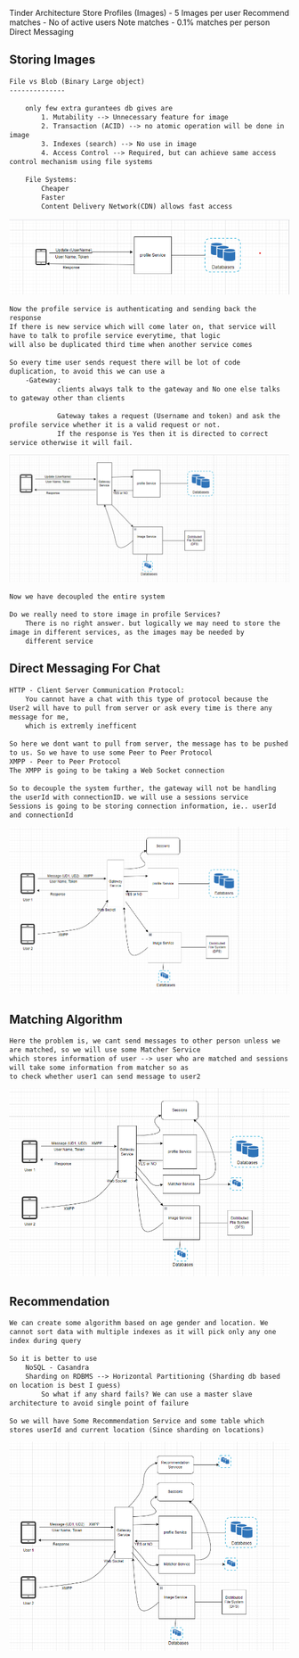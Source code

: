  Tinder Architecture
    Store Profiles (Images) - 5 Images per user
    Recommend matches - No of active users
    Note matches - 0.1% matches per person
    Direct Messaging

Storing Images
---------------

    File vs Blob (Binary Large object)
    --------------

        only few extra gurantees db gives are 
            1. Mutability --> Unnecessary feature for image 
            2. Transaction (ACID) --> no atomic operation will be done in image
            3. Indexes (search) --> No use in image
            4. Access Control --> Required, but can achieve same access control mechanism using file systems

        File Systems:
            Cheaper
            Faster
            Content Delivery Network(CDN) allows fast access



![Inital Design](https://github.com/NikhilManu/Systems-Design/blob/main/Tinder%20Architecture/images/Inital%20Image%20Storing.png)

    Now the profile service is authenticating and sending back the response
    If there is new service which will come later on, that service will have to talk to profile service everytime, that logic
    will also be duplicated third time when another service comes

    So every time user sends request there will be lot of code duplication, to avoid this we can use a
        -Gateway:  
                clients always talk to the gateway and No one else talks to gateway other than clients

                Gateway takes a request (Username and token) and ask the profile service whether it is a valid request or not.
                If the response is Yes then it is directed to correct service otherwise it will fail.


![Final Design](https://github.com/NikhilManu/Systems-Design/blob/main/Tinder%20Architecture/images/Final%20Image%20Storing.png)

    Now we have decoupled the entire system

    Do we really need to store image in profile Services?
        There is no right answer. but logically we may need to store the image in different services, as the images may be needed by 
        different service


Direct Messaging For Chat
--------------------------

    HTTP - Client Server Communication Protocol: 
        You cannot have a chat with this type of protocol because the User2 will have to pull from server or ask every time is there any message for me,
        which is extremly inefficent

    So here we dont want to pull from server, the message has to be pushed to us. So we have to use some Peer to Peer Protocol
    XMPP - Peer to Peer Protocol
    The XMPP is going to be taking a Web Socket connection

    So to decouple the system further, the gateway will not be handling the userId with connectionID. we will use a sessions service
    Sessions is going to be storing connection information, ie.. userId and connectionId

![DM Design](https://github.com/NikhilManu/Systems-Design/blob/main/Tinder%20Architecture/images/DM%20Design.png)


Matching Algorithm
------------------------------

    Here the problem is, we cant send messages to other person unless we are matched, so we will use some Matcher Service
    which stores information of user --> user who are matched and sessions will take some information from matcher so as
    to check whether user1 can send message to user2

![Matcher Design](https://github.com/NikhilManu/Systems-Design/blob/main/Tinder%20Architecture/images/Matching%20Algorithm.png)


Recommendation
----------------------

    We can create some algorithm based on age gender and location. We cannot sort data with multiple indexes as it will pick only any one index during query

    So it is better to use 
        NoSQL - Casandra
        Sharding on RDBMS --> Horizontal Partitioning (Sharding db based on location is best I guess)
            So what if any shard fails? We can use a master slave architecture to avoid single point of failure

    So we will have Some Recommendation Service and some table which stores userId and current location (Since sharding on locations)

![Matcher Design](https://github.com/NikhilManu/Systems-Design/blob/main/Tinder%20Architecture/images/Final%20Design.png)
